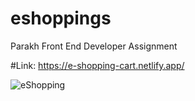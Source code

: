 # eshoppings
 Parakh Front End Developer Assignment 


#Link:  https://e-shopping-cart.netlify.app/


![eShopping](https://github.com/Madhavising/eShoppingCart/assets/106488125/1264075d-88a5-400a-be87-b080b8f7a42b)
